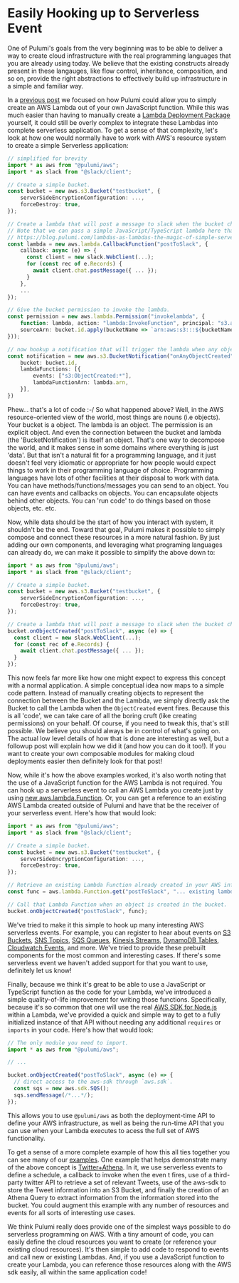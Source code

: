 # Easily Hooking up to Serverless Event

One of Pulumi's goals from the very beginning was to be able to deliver a way to create cloud infrastructure with the real programming languages that you are already using today. We believe that the existing constructs already present in these langauges, like flow control, inheritance, composition, and so on, provide the right abstractions to effectively build up infrastructure in a simple and familiar way.

In a [previous post](https://blog.pulumi.com/lambdas-as-lambdas-the-magic-of-simple-serverless-functions) we focused on how Pulumi could allow you to simply create an AWS Lambda out of your own JavaScript function.  While this was much easier than having to manually create a [Lambda Deployment Package](https://docs.aws.amazon.com/lambda/latest/dg/nodejs-create-deployment-pkg.html) yourself, it could still be overly complex to integrate these Lambdas into complete serverless application.  To get a sense of that complexity, let's look at how one would normally have to work with AWS's resource system to create a simple Serverless application:

```ts
// simplified for brevity
import * as aws from "@pulumi/aws";
import * as slack from "@slack/client";

// Create a simple bucket.
const bucket = new aws.s3.Bucket("testbucket", {
    serverSideEncryptionConfiguration: ...,
    forceDestroy: true,
});

// Create a lambda that will post a message to slack when the bucket changes.
// Note that we can pass a simple JavaScript/TypeScript lambda here thanks to the magic of Lambdas as Lambdas:
// https://blog.pulumi.com/lambdas-as-lambdas-the-magic-of-simple-serverless-functions
const lambda = new aws.lambda.CallbackFunction("postToSlack", { 
    callback: async (e) => {
      const client = new slack.WebClient(...);
      for (const rec of e.Records) {
        await client.chat.postMessage({ ... });
      }
    },
    ...
});

// Give the bucket permission to invoke the lambda.
const permission = new aws.lambda.Permission("invokelambda", {
    function: lambda, action: "lambda:InvokeFunction", principal: "s3.amazonaws.com",
    sourceArn: bucket.id.apply(bucketName => `arn:aws:s3:::${bucketName}`),
}));

// now hookup a notification that will trigger the lambda when any object is created in the bucket.
const notification = new aws.s3.BucketNotification("onAnyObjectCreated", {
    bucket: bucket.id,
    lambdaFunctions: [{
        events: ["s3:ObjectCreated:*"],
        lambdaFunctionArn: lambda.arn,
    }],
})
```

Phew... that's a lot of code :-/  So what happened above?  Well, in the AWS resource-oriented view of the world, most things are nouns (i.e objects).  Your bucket is a object.  The lambda is an object.  The permission is an explicit object.  And even the connection between the bucket and lambda (the 'BucketNotification') is itself an object.  That's one way to decompose the world, and it makes sense in some domains where everything is just 'data'.  But that isn't a natural fit for a programming language, and it just doesn't feel very idiomatic or appropriate for how people would expect things to work in their programming language of choice. Programming languages have lots of other facilities at their disposal to work with data.  You can have methods/functions/messages you can send to an object.  You can have events and callbacks on objects.  You can encapsulate objects behind other objects.  You can 'run code' to do things based on those objects, etc. etc.  

Now, while data should be the start of how you interact with system, it shouldn't be the end.  Toward that goal, Pulumi makes it possible to simply compose and connect these resources in a more natural fashion.  By just adding our own components, and leveraging what programing languages can already do, we can make it possible to simplify the above down to:

```ts
import * as aws from "@pulumi/aws";
import * as slack from "@slack/client";

// Create a simple bucket.
const bucket = new aws.s3.Bucket("testbucket", {
    serverSideEncryptionConfiguration: ...,
    forceDestroy: true,
});

// Create a lambda that will post a message to slack when the bucket changes.
bucket.onObjectCreated("postToSlack", async (e) => {
  const client = new slack.WebClient(...);
  for (const rec of e.Records) {
    await client.chat.postMessage({ ... });
  }
});
```

This now feels far more like how one might expect to express this concept with a normal application.  A simple conceptual idea now maps to a simple code pattern.  Instead of manually creating objects to represent the connection between the Bucket and the Lambda, we simply directly ask the Bucket to call the Lambda when the `ObjectCreated` event fires. Because this is all 'code', we can take care of all the boring cruft (like creating permissions) on your behalf.  Of course, if you need to tweak this, that's still possible.  We believe you should always be in control of what's going on. The actual low level details of how that is done are interesting as well, but a followup post will explain how we did it (and how you can do it too!).  If you want to create your own composable modules for making cloud deployments easier then definitely look for that post!

Now, while it's how the above examples worked, it's also worth noting that the use of a JavaScript function for the AWS Lambda is not required.  You can hook up a serverless event to call an AWS Lambda you create just by using [new aws.lambda.Function](https://github.com/pulumi/pulumi-aws/blob/master/sdk/nodejs/lambda/function.ts#L14).  Or, you can get a reference to an existing AWS Lambda created outside of Pulumi and have that be the receiver of your serverless event.  Here's how that would look:

```ts
import * as aws from "@pulumi/aws";
import * as slack from "@slack/client";

// Create a simple bucket.
const bucket = new aws.s3.Bucket("testbucket", {
    serverSideEncryptionConfiguration: ...,
    forceDestroy: true,
});

// Retrieve an existing Lambda Function already created in your AWS infrastructure.
const func = aws.lambda.Function.get("postToSlack", "... existing lambda arn ...");

// Call that Lambda Function when an object is created in the bucket.
bucket.onObjectCreated("postToSlack", func);
```

We've tried to make it this simple to hook up many interesting AWS serverless events.  For example, you can register to hear about events on [S3 Buckets](https://docs.aws.amazon.com/lambda/latest/dg/with-s3.html), [SNS Topics](https://docs.aws.amazon.com/sns/latest/dg/sns-lambda-as-subscriber.html), [SQS Queues](https://docs.aws.amazon.com/lambda/latest/dg/with-sqs.html), [Kinesis Streams](https://docs.aws.amazon.com/lambda/latest/dg/with-kinesis.html), [DynamoDB Tables](https://docs.aws.amazon.com/lambda/latest/dg/with-ddb.html), [Cloudwatch Events](https://docs.aws.amazon.com/AmazonCloudWatch/latest/events/RunLambdaSchedule.html), and more.  We've tried to provide these prebuilt components for the most common and interesting cases.  If there's some serverless event we haven't added support for that you want to use, definitely let us know!

Finally, because we think it's great to be able to use a JavaScript or TypeScript function as the code for your Lambda, we've introduced a simple quality-of-life improvement for writing those functions.  Specifically, because it's so common that one will use the real [AWS SDK for Node.js](https://aws.amazon.com/sdk-for-node-js/) within a Lambda, we've provided a quick and simple way to get to a fully initialized instance of that API without needing any additional `requires` or `imports` in your code. Here's how that would look:

```ts
// The only module you need to import.
import * as aws from "@pulumi/aws";

// ...

bucket.onObjectCreated("postToSlack", async (e) => {
  // direct access to the aws-sdk through `aws.sdk`.
  const sqs = new aws.sdk.SQS();
  sqs.sendMessage(/*...*/);
});
```

This allows you to use `@pulumi/aws` as both the deployment-time API to define your AWS infrastructure, as well as being the run-time API that you can use when your Lambda executes to acess the full set of AWS functionality.

To get a sense of a more complete example of how this all ties together you can see many of our [examples](https://github.com/pulumi/examples).  One example that helps demonstrate many of the above concept is [Twitter+Athena](https://github.com/pulumi/examples/blob/master/aws-ts-twitter-athena/index.ts).  In it, we use serverless events to define a schedule, a callback to invoke when the even t fires, use of a third-party twitter API to retrieve a set of relevant Tweets, use of the aws-sdk to store the Tweet information into an S3 Bucket, and finally the creation of an Athena Query to extract information from the information stored into the bucket.  You could augment this example with any number of resources and events for all sorts of interesting use cases.

We think Pulumi really does provide one of the simplest ways possible to do serverless programming on AWS.  With a tiny amount of code, you can easily define the cloud resources you want to create (or reference your existing cloud resources).  It's then simple to add code to respond to events and call new or existing Lambdas.  And, if you use a JavaScript function to create your Lambda, you can reference those resources along with the AWS sdk easily, all within the same application code!
